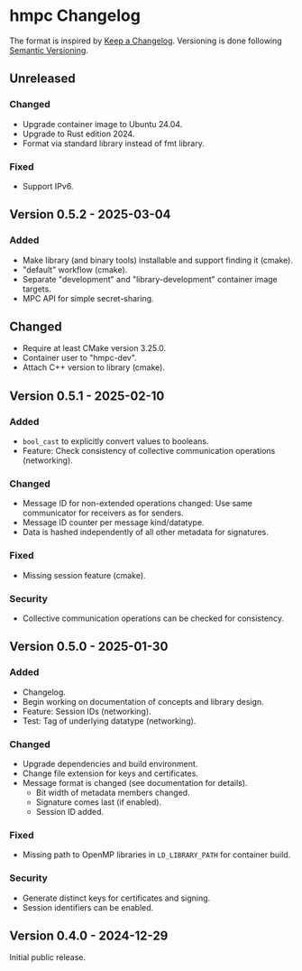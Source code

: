 # hmpc Changelog

The format is inspired by [Keep a Changelog](https://keepachangelog.com/en/1.1.0/).
Versioning is done following [Semantic Versioning](https://semver.org/spec/v2.0.0.html).


## Unreleased

### Changed

- Upgrade container image to Ubuntu 24.04.
- Upgrade to Rust edition 2024.
- Format via standard library instead of fmt library.

### Fixed

- Support IPv6.


## Version 0.5.2 - 2025-03-04

### Added

- Make library (and binary tools) installable and support finding it (cmake).
- "default" workflow (cmake).
- Separate "development" and "library-development" container image targets.
- MPC API for simple secret-sharing.

## Changed

- Require at least CMake version 3.25.0.
- Container user to "hmpc-dev".
- Attach C++ version to library (cmake).


## Version 0.5.1 - 2025-02-10

### Added

- `bool_cast` to explicitly convert values to booleans.
- Feature: Check consistency of collective communication operations (networking).

### Changed

- Message ID for non-extended operations changed: Use same communicator for receivers as for senders.
- Message ID counter per message kind/datatype.
- Data is hashed independently of all other metadata for signatures.

### Fixed

- Missing session feature (cmake).

### Security

- Collective communication operations can be checked for consistency.


## Version 0.5.0 - 2025-01-30

### Added

- Changelog.
- Begin working on documentation of concepts and library design.
- Feature: Session IDs (networking).
- Test: Tag of underlying datatype (networking).

### Changed

- Upgrade dependencies and build environment.
- Change file extension for keys and certificates.
- Message format is changed (see documentation for details).
    - Bit width of metadata members changed.
    - Signature comes last (if enabled).
    - Session ID added.

### Fixed

- Missing path to OpenMP libraries in `LD_LIBRARY_PATH` for container build.

### Security

- Generate distinct keys for certificates and signing.
- Session identifiers can be enabled.


## Version 0.4.0 - 2024-12-29

Initial public release.
